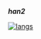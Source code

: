 __*han2*__

[![langs](https://github-readme-stats.vercel.app/api/top-langs/?username=prothegee)](https://github.com/prothegee)

<!--
- 🐙 [Website](https://prothegee.com)
- 🐘 [Artstation](https://www.artstation.com/prothegee)

___

__*protégé*__
```
- One who is under the care and protection of another.
- A person who is guided and supported by an older and more experienced person or mentor.
```

###### continue...
-->
